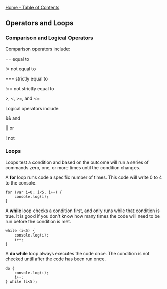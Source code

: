 [Home - Table of Contents](index)

## Operators and Loops

### Comparison and Logical Operators

Comparison operators include:

==  equal to

!=  not equal to

=== strictly equal to

!== not strictly equal to

\>, <, >=, and <=

Logical operators include: 

&&  and

\|\|  or

!   not

### Loops
Loops test a condition and based on the outcome will run a series of commands zero, one, or more times until the condition changes.

A **for** loop runs code a specific number of times. This code will write 0 to 4 to the console.
```
for (var i=0; i<5, i++) {
    console.log(i);
}
```

A **while** loop checks a condition first, and only runs while that condition is true. It is good if you don't know how many times the code will need to be run before the condition is met.
```
while (i<5) {
    console.log(i);
    i++;
}
```

A **do while** loop always executes the code once. The condition is not checked until after the code has been run once.
```
do {
    console.log(i);
    i++;
} while (i<5);
```